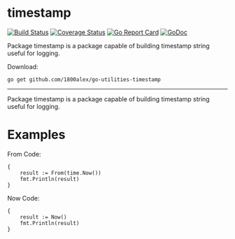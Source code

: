 # timestamp
[![Build Status](https://travis-ci.com/1800alex/go-utilities-timestamp.svg?branch=master)](https://travis-ci.com/1800alex/go-utilities-timestamp)
[![Coverage Status](https://coveralls.io/repos/github/1800alex/go-utilities-timestamp/badge.svg?branch=master)](https://coveralls.io/github/1800alex/go-utilities-timestamp?branch=master)
[![Go Report Card](https://goreportcard.com/badge/github.com/1800alex/go-utilities-timestamp)](https://goreportcard.com/report/github.com/1800alex/go-utilities-timestamp)
[![GoDoc](https://godoc.org/github.com/1800alex/go-utilities-timestamp?status.svg)](https://godoc.org/github.com/1800alex/go-utilities-timestamp)

Package timestamp is a package capable of building timestamp string useful for logging.

Download:
```shell
go get github.com/1800alex/go-utilities-timestamp
```

* * *
Package timestamp is a package capable of building timestamp string useful for logging.





# Examples

From
Code:

```
{
	result := From(time.Now())
	fmt.Println(result)
}
```


Now
Code:

```
{
	result := Now()
	fmt.Println(result)
}
```



